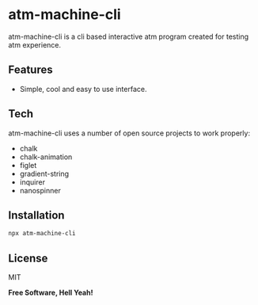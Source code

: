# atm-machine-cli

atm-machine-cli is a cli based interactive atm program created for testing atm experience.

## Features

- Simple, cool and easy to use interface.

## Tech

atm-machine-cli uses a number of open source projects to work properly:

- chalk
- chalk-animation
- figlet
- gradient-string
- inquirer
- nanospinner

## Installation

```sh
npx atm-machine-cli
```

## License

MIT

**Free Software, Hell Yeah!**
